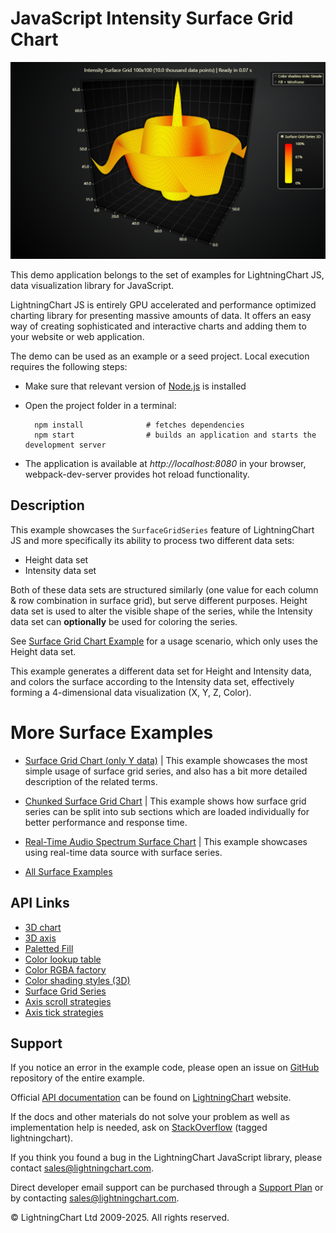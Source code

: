 # JavaScript Intensity Surface Grid Chart

![JavaScript Intensity Surface Grid Chart](surfaceIntensityGrid-darkGold.png)

This demo application belongs to the set of examples for LightningChart JS, data visualization library for JavaScript.

LightningChart JS is entirely GPU accelerated and performance optimized charting library for presenting massive amounts of data. It offers an easy way of creating sophisticated and interactive charts and adding them to your website or web application.

The demo can be used as an example or a seed project. Local execution requires the following steps:

-   Make sure that relevant version of [Node.js](https://nodejs.org/en/download/) is installed
-   Open the project folder in a terminal:

          npm install              # fetches dependencies
          npm start                # builds an application and starts the development server

-   The application is available at _http://localhost:8080_ in your browser, webpack-dev-server provides hot reload functionality.


## Description

This example showcases the `SurfaceGridSeries` feature of LightningChart JS and more specifically its ability to process two different data sets:

-   Height data set
-   Intensity data set

Both of these data sets are structured similarly (one value for each column & row combination in surface grid), but serve different purposes. Height data set is used to alter the visible shape of the series, while the Intensity data set can **optionally** be used for coloring the series.

See [Surface Grid Chart Example](https://lightningchart.com/lightningchart-js-interactive-examples/examples/lcjs-example-0912-surfaceGrid.html) for a usage scenario, which only uses the Height data set.

This example generates a different data set for Height and Intensity data, and colors the surface according to the Intensity data set, effectively forming a 4-dimensional data visualization (X, Y, Z, Color).

# More Surface Examples

-   [Surface Grid Chart (only Y data)](https://lightningchart.com/lightningchart-js-interactive-examples/examples/lcjs-example-0912-surfaceGrid.html) | This example showcases the most simple usage of surface grid series, and also has a bit more detailed description of the related terms.

-   [Chunked Surface Grid Chart](https://lightningchart.com/lightningchart-js-interactive-examples/examples/lcjs-example-0916-surfaceChunkLoad.html) | This example shows how surface grid series can be split into sub sections which are loaded individually for better performance and response time.

-   [Real-Time Audio Spectrum Surface Chart](https://lightningchart.com/lightningchart-js-interactive-examples/examples/lcjs-example-0913-surfaceScrollingGrid.html) | This example showcases using real-time data source with surface series.

-   [All Surface Examples](https://lightningchart.com/lightningchart-js-interactive-examples/search.html?t=surface)


## API Links

* [3D chart]
* [3D axis]
* [Paletted Fill]
* [Color lookup table]
* [Color RGBA factory]
* [Color shading styles (3D)]
* [Surface Grid Series]
* [Axis scroll strategies]
* [Axis tick strategies]


## Support

If you notice an error in the example code, please open an issue on [GitHub][0] repository of the entire example.

Official [API documentation][1] can be found on [LightningChart][2] website.

If the docs and other materials do not solve your problem as well as implementation help is needed, ask on [StackOverflow][3] (tagged lightningchart).

If you think you found a bug in the LightningChart JavaScript library, please contact sales@lightningchart.com.

Direct developer email support can be purchased through a [Support Plan][4] or by contacting sales@lightningchart.com.

[0]: https://github.com/Arction/
[1]: https://lightningchart.com/lightningchart-js-api-documentation/
[2]: https://lightningchart.com
[3]: https://stackoverflow.com/questions/tagged/lightningchart
[4]: https://lightningchart.com/support-services/

© LightningChart Ltd 2009-2025. All rights reserved.


[3D chart]: https://lightningchart.com/js-charts/api-documentation/v8.0.1/classes/Chart3D.html
[3D axis]: https://lightningchart.com/js-charts/api-documentation/v8.0.1/classes/Axis3D.html
[Paletted Fill]: https://lightningchart.com/js-charts/api-documentation/v8.0.1/classes/PalettedFill.html
[Color lookup table]: https://lightningchart.com/js-charts/api-documentation/v8.0.1/classes/LUT.html
[Color RGBA factory]: https://lightningchart.com/js-charts/api-documentation/v8.0.1/functions/ColorRGBA.html
[Color shading styles (3D)]: https://lightningchart.com/js-charts/api-documentation/v8.0.1/variables/ColorShadingStyles.html
[Surface Grid Series]: https://lightningchart.com/js-charts/api-documentation/v8.0.1/classes/SurfaceGridSeries3D.html
[Axis scroll strategies]: https://lightningchart.com/js-charts/api-documentation/v8.0.1/variables/AxisScrollStrategies.html
[Axis tick strategies]: https://lightningchart.com/js-charts/api-documentation/v8.0.1/variables/AxisTickStrategies.html


